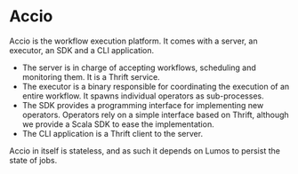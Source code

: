 Accio
=====

Accio is the workflow execution platform.
It comes with a server, an executor, an SDK and a CLI application.

  * The server is in charge of accepting workflows, scheduling and monitoring them.
  It is a Thrift service.
  * The executor is a binary responsible for coordinating the execution of an entire workflow.
  It spawns individual operators as sub-processes.
  * The SDK provides a programming interface for implementing new operators.
  Operators rely on a simple interface based on Thrift, although we provide a Scala SDK to ease the implementation.
  * The CLI application is a Thrift client to the server.

Accio in itself is stateless, and as such it depends on Lumos to persist the state of jobs.
